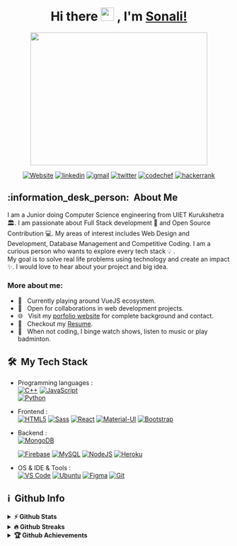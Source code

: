 <h1 align="center"> Hi there <img src="https://media.giphy.com/media/hvRJCLFzcasrR4ia7z/giphy.gif" width="30px"> , I'm <a href="https://sonalisingh.me/">Sonali!</a> </h1>

<!--
**sonali-singh97/sonali-singh97** is a ✨ _special_ ✨ repository because its `README.md` (this file) appears on your GitHub profile.

Here are some ideas to get you started:

- 🔭 I’m currently working on ...
- 🌱 I’m currently learning ...
- 👯 I’m looking to collaborate on ...
- 🤔 I’m looking for help with ...
- 💬 Ask me about ...
- 📫 How to reach me: ...
- 😄 Pronouns: ...
- ⚡ Fun fact: ...
-->



<p align="center">
  <img src = "https://i.vimeocdn.com/video/253024709.webp?mw=900&mh=508&q=70" width = "400" height = "300" align = "center">
<!--   <a href="mailto:anneraj73@gmail.com"><img src = "https://img.shields.io/badge/gmail-%23D14836.svg?&style=for-the-badge&logo=gmail&logoColor=white"></a>   
  <a href="https://www.linkedin.com/in/annedeepa"><img src="https://img.shields.io/badge/linkedin-%230077B5.svg?&style=for-the-badge&logo=linkedin&logoColor=white"/></a> -->
</p>

<p align="center">
    <a href="https://sonalisingh.me"><img alt="Website" title="website" src="https://img.shields.io/badge/-Website-47CCCC?style=flat&logo=Google-Chrome&logoColor=white&link=https://sonalisingh.me"/></a>
  <a href="https://www.linkedin.com/in/simran2104/"><img alt="linkedin" title="Linkedin" src="https://img.shields.io/badge/LinkedIn-0077B5?style=flat&logo=linkedin&logoColor=white&link=https://www.linkedin.com/in/sonali-singh20/"/></a>
  <a href="mailto:sonali122000@gmail.com"><img alt="gmail" title="gmail" src="https://img.shields.io/badge/Gmail-red?style=flat&logo=Gmail&logoColor=white&link=mailto:sonali122000@gmail.com"/></a>
  <a href="https://twitter.com/sonali12_singh"><img alt="twitter" title="twitter" src="https://img.shields.io/badge/-Twitter-1ca0f1?style=flat&labelColor=1ca0f1&logo=twitter&logoColor=white&link=https://twitter.com/sonali12_singh"/></a>
  <a href="https://www.codechef.com/users/sonali2000"><img alt="codechef" title="codechef" src="https://img.shields.io/badge/-codechef-935F31?style=flat&logo=codechef&logoColor=white"/></a>
  <a href="https://www.hackerrank.com/sonali122000"><img alt="hackerrank" title="hackerrank" src="https://img.shields.io/badge/-hackerrank-0ec950?style=flat&logo=hackerrank&logoColor=white"/></a>
</p>

<h2> :information_desk_person:&nbsp; About Me</h2>

I am a Junior doing Computer Science engineering from UIET Kurukshetra  :classical_building:. I am passionate about Full Stack development 🚀 and Open Source Contribution 💻. My areas of interest includes Web Design and Development, Database Management and Competitive Coding.
I am a curious person who wants to explore every tech stack :bulb: .<br>
My goal is to solve real life problems using technology and create an impact :sparkles:. I would love to hear about your project and big idea. 


### More about me:

- 🔭 &nbsp; Currently playing around VueJS ecosystem.
- 🤝 &nbsp; Open for collaborations in web development projects. 
- 🌐 &nbsp; Visit my [porfolio website](https://sonalisingh.me) for complete background and contact.
- 📝 &nbsp; Checkout my [Resume](https://drive.google.com/file/d/1hZeSzN4WLbxqzj4-SmppN1u6ss_tCeAy/view).
- :ski: &nbsp; When not coding, I binge watch shows, listen to music or play badminton.

<h2> 🛠 &nbsp;My Tech Stack</h2>

- Programming languages : <br />
    [![C++](https://img.shields.io/badge/C%2B%2B-00599C?style=flat&logo=c%2B%2B&logoColor=white)](https://www.cplusplus.com/)
    [![JavaScript](	https://img.shields.io/badge/JavaScript-F7DF1E?style=flat&logo=javascript&logoColor=black)](https://developer.mozilla.org/en-US/docs/Web/JavaScript)   
    [![Python](https://img.shields.io/badge/Python-14354C?style=flat&logo=python&logoColor=white)](https://www.python.org)
    
- Frontend : <br />
    [![HTML5](https://img.shields.io/badge/HTML5-E34F26?style=flat&logo=html5&logoColor=white)](https://www.w3.org/html/)
    [![Sass](https://img.shields.io/badge/Sass-CC6699?style=flat&logo=sass&logoColor=white)](https://sass-lang.com/)
    [![React](https://img.shields.io/badge/React-20232A?style=flat&logo=react&logoColor=61DAFB)](https://reactjs.org/)
    [![Material-UI](https://img.shields.io/badge/Material--UI-0081CB?style=flat&logo=material-ui&logoColor=white)](https://material-ui.com/)
    [![Bootstrap](https://img.shields.io/badge/Bootstrap-563D7C?style=flat&logo=bootstrap&logoColor=white)](https://getbootstrap.com)
    
- Backend : <br />
    [![MongoDB](https://img.shields.io/badge/MongoDB-4EA94B?style=flat&logo=mongodb&logoColor=white)](https://www.mongodb.com/)
    <!-- [![PostgreSQL](https://img.shields.io/badge/-PostgreSQL-eee?style=flat-square&logo=postgresql&logoColor=0273B7)]() -->
    [![Firebase](https://img.shields.io/badge/-Firebase-2C2D72?style=flat&logo=firebase&logoColor=FFCA28)](https://firebase.google.com/)
    [![MySQL](https://img.shields.io/badge/MySQL-00000F?style=flat&logo=mysql&logoColor=white)](https://www.mysql.com/)
    [![NodeJS](https://img.shields.io/badge/Node.js-43853D?style=flat&logo=node.js&logoColor=white)](https://nodejs.org)
    [![Heroku](https://img.shields.io/badge/Heroku-430098?style=flat&logo=heroku&logoColor=white)](https://heroku.com)
- OS & IDE & Tools : <br />
    [![VS Code](http://img.shields.io/badge/-VS%20Code-5C2D91?style=flat&logo=visual-studio-code&logoColor=white)](https://code.visualstudio.com/)
    [![Ubuntu](https://img.shields.io/badge/Ubuntu-E95420?style=flat&logo=ubuntu&logoColor=white)](https://ubuntu.com/)
    [![Figma](http://img.shields.io/badge/-Figma-4B275F?style=flat&logo=figma&logoColor=white)](https://www.figma.com/)
    [![Git](https://img.shields.io/badge/Git-F05032?style=flat&logo=git&logoColor=white)](https://git-scm.com/)



<h2>ℹ️ &nbsp;Github Info</h2>
<details>	
  <summary><b>⚡ Github Stats</b></summary>

<img height="180em" src="https://github-readme-stats.vercel.app/api?username=sonali-singh97&show_icons=true&locale=en&hide_border=true" alt="sonali-singh97" />
<img height="180em" src="https://github-readme-stats.vercel.app/api/top-langs?username=sonali-singh97&show_icons=true&locale=en&layout=compact&langs_count=7&hide_border=true&hide=c" alt="sonali-singh97"/>
</details>

<details>
 <summary><b>🔥 Github Streaks</b></summary>
<p align="center"><img src="https://github-readme-streak-stats.herokuapp.com/?user=sonali-singh97&" alt="sonali-singh97" /></p>
</details>

<details>
 <summary><b>🏆 Github Achievements</b></summary>
<p align="center"> <a href="https://github.com/ryo-ma/github-profile-trophy"><img src="https://github-profile-trophy.vercel.app/?username=sonali-singh97&margin-w=5" alt="sonali-singh97" /></a> </p>
</details>



